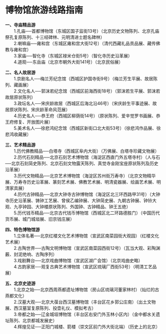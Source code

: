 # 博物馆旅游线路指南  

**一、寺庙精品游**  
&emsp;&emsp;1.孔庙──首都博物馆（东城区国子监街13号）（北京历史文物陈列、北京孔庙祭孔复原陈列、十三经碑林、元明清进士题名碑林）  
&emsp;&emsp;2.喇嘛庙──雍和宫（东城区雍和宫大街12号）（清代西藏礼品贡品展、藏传佛教与雍和宫）  
&emsp;&emsp;3.家庙──智化寺（东城区禄米仓街5号）（智化寺历史沿革展）  
&emsp;&emsp;4.道观──东岳庙（北京市朝外大街141号）（北京民俗展）  

**二、名人故居游**  
&emsp;&emsp;1.京剧名人──梅兰芳纪念馆（西城区护国寺街9号）（梅兰芳生平展、故居陈列、藏画展）  
&emsp;&emsp;2.文化名人──郭沫若纪念馆（西城区前海西街18号）（郭沫若生平展、郭沫若故居原状陈列）  
&emsp;&emsp;3.政坛名人──宋庆龄故居（西城区后海北沿46号）（宋庆龄生平事迹展、故居原状陈列、宋庆龄革命风范展）  
&emsp;&emsp;4.历史名人──恭王府（西城区柳荫街14号）（原状陈列、爱辛觉罗书画展、恭王府修复、开放图片展）  
&emsp;&emsp;5.美术名人──徐悲鸿纪念馆（西城区新街口北大街53号）（徐悲鸿作品展、徐悲鸿收藏展）  

**三、艺术精品游**  
&emsp;&emsp;1.历代佛教精品──白塔寺（西城区阜内大街）（万佛展、白塔寺珍藏文物展）  
&emsp;&emsp;2.历代石刻精品──北京石刻艺术博物馆（海淀区西直门外五塔寺村）（人与石──北京石刻简史陈列、北京石刻文物露天陈列、真觉寺金刚宝座原状陈列及历史沿革展）  
&emsp;&emsp;3.历代文物精品──北京艺术博物馆（海淀区苏州街万寿寺）（北京文物精华展、万寿寺历史沿革展、篆刻艺术展、佛教艺术展、明清瓷器展、绘画艺术展、明清家具展）  
&emsp;&emsp;4.历代古钟精品──北京大钟寺古钟博物馆（海淀区北三环西路甲31号）（大钟寺历史沿革展、铸钟工艺展、曾侯乙编钟展、大钟简史展、九朝古钟展、钟铃大观、九亭钟园、大钟楼原状陈列、外国钟、古钟精品、钟王五绝）  
&emsp;&emsp;5.历代钱币精品──北京古代钱币博物馆（西城区北二环路德胜门）（中国历代货币展、城门城垣展、旧京钱庄展）  

**四、特色博物馆游**  
&emsp;&emsp;1.立体名著──北京红楼文化艺术博物馆（宣武区南菜园街大观园）（红楼文化艺术展）  
&emsp;&emsp;2.古陶世界──古陶文明博物馆（宣武区南菜园西街12号）（瓦当大观、彩陶渊薮、封泥绝响、古陶序列）  
&emsp;&emsp;3.戏剧舞台──北京戏曲博物馆（宣武区湖广会馆）（北京戏曲史略）  
&emsp;&emsp;4.古韵家居──观复古典艺术博物馆（宣武区琉璃厂西街53号）（明清工艺品展）  

**五、北京史迹游**  
&emsp;&emsp;1.北京之始──北京西周燕都遗址博物馆（房山区琉璃河董家林村）（灿烂的古燕都文化）  
&emsp;&emsp;2.汉墓大观──北京大葆台西汉墓博物馆（丰台区花乡郭公庄南）（出土文物展、西汉墓室复原陈列、投壶礼仪、模拟考古）  
&emsp;&emsp;3.帝都之始──辽金城垣博物馆（丰台区右安门外玉林小区内）（金中都水关遗址陈列、北京都城发展史）  
&emsp;&emsp;4.辉煌见证──正阳门城楼、箭楼（崇文区前门外大街北端）（历史上的北京）  

